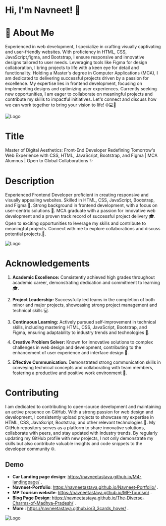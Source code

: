 # Hi, I'm **Navneet**! 👋




# 🚀 About Me

Experienced in web development, I specialize in crafting visually captivating and user-friendly websites. With proficiency in HTML, CSS, JavaScript,figma, and Bootstrap, I ensure responsive and innovative designs tailored to user needs. Leveraging tools like Figma for design collaboration, I bring projects to life with a keen eye for detail and functionality. Holding a Master's degree in Computer Applications (MCA), I am dedicated to delivering successful projects driven by a passion for excellence. My expertise lies in frontend development, focusing on implementing designs and optimizing user experiences. Currently seeking new opportunities, I am eager to collaborate on meaningful projects and contribute my skills to impactful initiatives. Let's connect and discuss how we can work together to bring your vision to life!
🌐💻🎨



![Logo](https://user-images.githubusercontent.com/74038190/212749447-bfb7e725-6987-49d9-ae85-2015e3e7cc41.gif)


# Title
Master of Digital Aesthetics: Front-End Developer Redefining Tomorrow's Web Experience with CSS, HTML, JavaScript, Bootstrap, and Figma | MCA Alumnus | Open to Global Collaborations ✨

# Description
Experienced Frontend Developer proficient in creating responsive and visually appealing websites. Skilled in HTML, CSS, JavaScript, Bootstrap, and Figma 🚀. Strong background in frontend development, with a focus on user-centric solutions 🌟. MCA graduate with a passion for innovative web development and a proven track record of successful project delivery 🎓. Open to exciting opportunities to leverage my skills and contribute to meaningful projects. Connect with me to explore collaborations and discuss potential projects.💬.



![Logo](https://cdn.rentechdigital.com/common_files/blogs/dotcom-blog/what-is-a-design-first-strategy-in-web-design-1-content-first-vs-design-first-strategy-in-web-design-which-is-better-dotcom-blog-14-8-23.gif)

# Acknowledgements



1. **Academic Excellence:** Consistently achieved high grades throughout academic career, demonstrating dedication and commitment to learning 🎓.

2. **Project Leadership:** Successfully led teams in the completion of both minor and major projects, showcasing strong project management and technical skills 💻.

3. **Continuous Learning:** Actively pursued self-improvement in technical skills, including mastering HTML, CSS, JavaScript, Bootstrap, and Figma, ensuring adaptability to industry trends and technologies 🌟.

4. **Creative Problem Solver:** Known for innovative solutions to complex challenges in web design and development, contributing to the enhancement of user experience and interface design 🚀.

5. **Effective Communication:** Demonstrated strong communication skills in conveying technical concepts and collaborating with team members, fostering a productive and positive work environment 📢.


# Contributing

I am dedicated to contributing to open-source development and maintaining an active presence on GitHub. With a strong passion for web design and development, I consistently upload projects to showcase my expertise in HTML, CSS, JavaScript, Bootstrap, and other relevant technologies 🚀. My GitHub repository serves as a platform to share innovative solutions, collaborate with peers, and stay updated with industry trends. By regularly updating my GitHub profile with new projects, I not only demonstrate my skills but also contribute valuable insights and code snippets to the developer community 🌐.

## Demo

- **Car Landing page design**: https://navneetastaya.github.io/M4-landingpage/ .
- **Navneet-Portfolio**: https://navneetastaya.github.io/Navneet-Portfolio/ .
- **MP Tourism website**: https://navneetastaya.github.io/MP-Tourism/ .
-  **Blog Page Design**: https://navneetastaya.github.io/The-Diverse-Charms-of-Madhya-Pradesh/ .
-  **More** : https://navneetastaya.github.io/3_3cards_hover/ .


![Logo](https://edutechsuvidha.com/wp-content/uploads/2020/09/Website-Development.gif)




